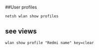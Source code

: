 ##User profiles
```
netsh wlan show profiles
```
## see views
```
wlan show profile "Redmi name" key=clear
```

